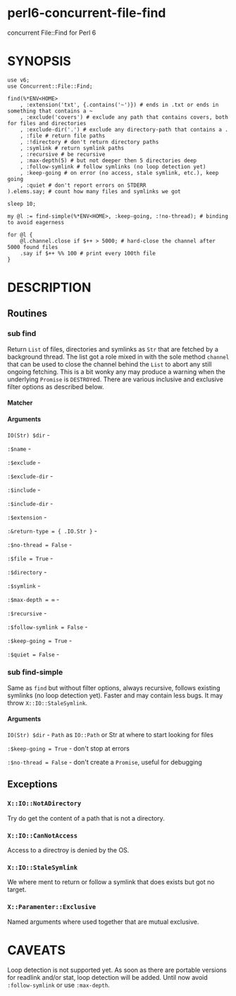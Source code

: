 # perl6-concurrent-file-find
concurrent File::Find for Perl 6

# SYNOPSIS

```
use v6;
use Concurrent::File::Find;

find(%*ENV<HOME>
    , :extension('txt', {.contains('~')}) # ends in .txt or ends in something that contains a ~
    , :exclude('covers') # exclude any path that contains covers, both for files and directories
    , :exclude-dir('.') # exclude any directory-path that contains a . 
    , :file # return file paths
    , :!directory # don't return directory paths
    , :symlink # return symlink paths
    , :recursive # be recursive
    , :max-depth(5) # but not deeper then 5 directories deep
    , :follow-symlink # follow symlinks (no loop detection yet)
    , :keep-going # on error (no access, stale symlink, etc.), keep going
    , :quiet # don't report errors on STDERR
).elems.say; # count how many files and symlinks we got

sleep 10;

my @l := find-simple(%*ENV<HOME>, :keep-going, :!no-thread); # binding to avoid eagerness

for @l {
    @l.channel.close if $++ > 5000; # hard-close the channel after 5000 found files
    .say if $++ %% 100 # print every 100th file
}
```

# DESCRIPTION

## Routines

### sub find

Return `List` of files, directories and symlinks as `Str` that are fetched by a
background thread. The list got a role mixed in with the sole method `channel`
that can be used to close the channel behind the `List` to abort any still
ongoing fetching. This is a bit wonky any may produce a warning when the
underlying `Promise` is `DESTROY`ed. There are various inclusive and exclusive
filter options as described below.

#### Matcher

#### Arguments

`IO(Str) $dir` - 

`:$name` - 

`:$exclude` - 

`:$exclude-dir` - 

`:$include` - 

`:$include-dir` - 

`:$extension` - 

`:&return-type = { .IO.Str }` - 

`:$no-thread = False` - 

`:$file = True` - 

`:$directory` - 

`:$symlink` - 

`:$max-depth = ∞` - 

`:$recursive` - 

`:$follow-symlink = False` - 

`:$keep-going = True` - 

`:$quiet = False` - 

### sub find-simple

Same as `find` but without filter options, always recursive, follows existing
symlinks (no loop detection yet). Faster and may contain less bugs. It may
throw `X::IO::StaleSymlink`.

#### Arguments

`IO(Str) $dir` - `Path` as `IO::Path` or Str at where to start looking for files

`:$keep-going = True` - don't stop at errors

`:$no-thread = False` - don't create a `Promise`, useful for debugging

## Exceptions

### `X::IO::NotADirectory`

Try do get the content of a path that is not a directory.

### `X::IO::CanNotAccess`

Access to a directroy is denied by the OS.

### `X::IO::StaleSymlink`

We where ment to return or follow a symlink that does exists but got no target.

### `X::Paramenter::Exclusive`

Named arguments where used together that are mutual exclusive.

# CAVEATS

Loop detection is not supported yet. As soon as there are portable versions for
readlink and/or stat, loop detection will be added. Until now avoid
`:follow-symlink` or use `:max-depth`.
